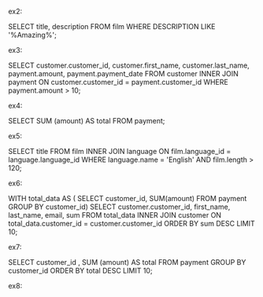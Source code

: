 ex2:

SELECT title, description FROM film WHERE DESCRIPTION LIKE '%Amazing%';

ex3:

SELECT customer.customer_id, customer.first_name, customer.last_name, payment.amount, payment.payment_date FROM customer INNER JOIN payment ON customer.customer_id = payment.customer_id WHERE payment.amount > 10;

ex4:

SELECT SUM (amount) AS total FROM payment;

ex5:

SELECT title FROM film INNER JOIN language ON film.language_id = language.language_id WHERE language.name = 'English' AND film.length > 120;

ex6:

WITH total_data AS ( SELECT customer_id, SUM(amount) FROM payment GROUP BY customer_id) SELECT customer.customer_id, first_name, last_name, email, sum FROM total_data INNER JOIN customer ON total_data.customer_id = customer.customer_id ORDER BY sum DESC LIMIT 10;

ex7:

SELECT customer_id , SUM (amount) AS total FROM payment GROUP BY customer_id ORDER BY total DESC LIMIT 10;

ex8:
